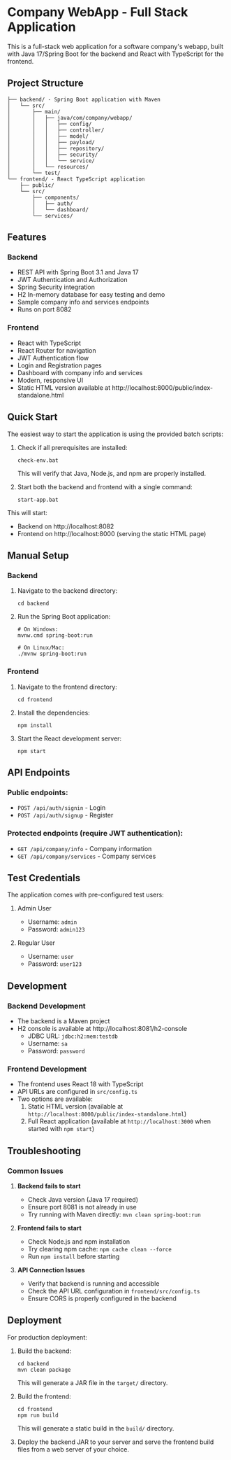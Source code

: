 # Company WebApp - Full Stack Application

This is a full-stack web application for a software company's webapp, built with Java 17/Spring Boot for the backend and React with TypeScript for the frontend.

## Project Structure

```
├── backend/ - Spring Boot application with Maven
│   └── src/
│       ├── main/
│       │   ├── java/com/company/webapp/
│       │   │   ├── config/
│       │   │   ├── controller/
│       │   │   ├── model/
│       │   │   ├── payload/
│       │   │   ├── repository/
│       │   │   ├── security/
│       │   │   └── service/
│       │   └── resources/
│       └── test/
└── frontend/ - React TypeScript application
    ├── public/
    └── src/
        ├── components/
        │   ├── auth/
        │   └── dashboard/
        └── services/
```

## Features

### Backend
- REST API with Spring Boot 3.1 and Java 17
- JWT Authentication and Authorization
- Spring Security integration
- H2 In-memory database for easy testing and demo
- Sample company info and services endpoints
- Runs on port 8082

### Frontend
- React with TypeScript
- React Router for navigation
- JWT Authentication flow
- Login and Registration pages
- Dashboard with company info and services
- Modern, responsive UI
- Static HTML version available at http://localhost:8000/public/index-standalone.html

## Quick Start

The easiest way to start the application is using the provided batch scripts:

1. Check if all prerequisites are installed:
   ```
   check-env.bat
   ```
   This will verify that Java, Node.js, and npm are properly installed.

2. Start both the backend and frontend with a single command:
   ```
   start-app.bat
   ```

This will start:
- Backend on http://localhost:8082
- Frontend on http://localhost:8000 (serving the static HTML page)

## Manual Setup

### Backend

1. Navigate to the backend directory:
   ```
   cd backend
   ```

2. Run the Spring Boot application:
   ```
   # On Windows:
   mvnw.cmd spring-boot:run
   
   # On Linux/Mac:
   ./mvnw spring-boot:run
   ```

### Frontend

1. Navigate to the frontend directory:
   ```
   cd frontend
   ```

2. Install the dependencies:
   ```
   npm install
   ```

3. Start the React development server:
   ```
   npm start
   ```

## API Endpoints

### Public endpoints:
- `POST /api/auth/signin` - Login
- `POST /api/auth/signup` - Register

### Protected endpoints (require JWT authentication):
- `GET /api/company/info` - Company information
- `GET /api/company/services` - Company services

## Test Credentials

The application comes with pre-configured test users:

1. Admin User
   - Username: `admin`
   - Password: `admin123`

2. Regular User
   - Username: `user`
   - Password: `user123`

## Development

### Backend Development
- The backend is a Maven project
- H2 console is available at http://localhost:8081/h2-console
  - JDBC URL: `jdbc:h2:mem:testdb`
  - Username: `sa`
  - Password: `password`

### Frontend Development
- The frontend uses React 18 with TypeScript
- API URLs are configured in `src/config.ts`
- Two options are available:
  1. Static HTML version (available at `http://localhost:8000/public/index-standalone.html`)
  2. Full React application (available at `http://localhost:3000` when started with `npm start`)

## Troubleshooting

### Common Issues

1. **Backend fails to start**
   - Check Java version (Java 17 required)
   - Ensure port 8081 is not already in use
   - Try running with Maven directly: `mvn clean spring-boot:run`

2. **Frontend fails to start**
   - Check Node.js and npm installation 
   - Try clearing npm cache: `npm cache clean --force`
   - Run `npm install` before starting

3. **API Connection Issues**
   - Verify that backend is running and accessible
   - Check the API URL configuration in `frontend/src/config.ts`
   - Ensure CORS is properly configured in the backend

## Deployment

For production deployment:

1. Build the backend:
   ```
   cd backend
   mvn clean package
   ```
   This will generate a JAR file in the `target/` directory.

2. Build the frontend:
   ```
   cd frontend
   npm run build
   ```
   This will generate a static build in the `build/` directory.

3. Deploy the backend JAR to your server and serve the frontend build files from a web server of your choice.
